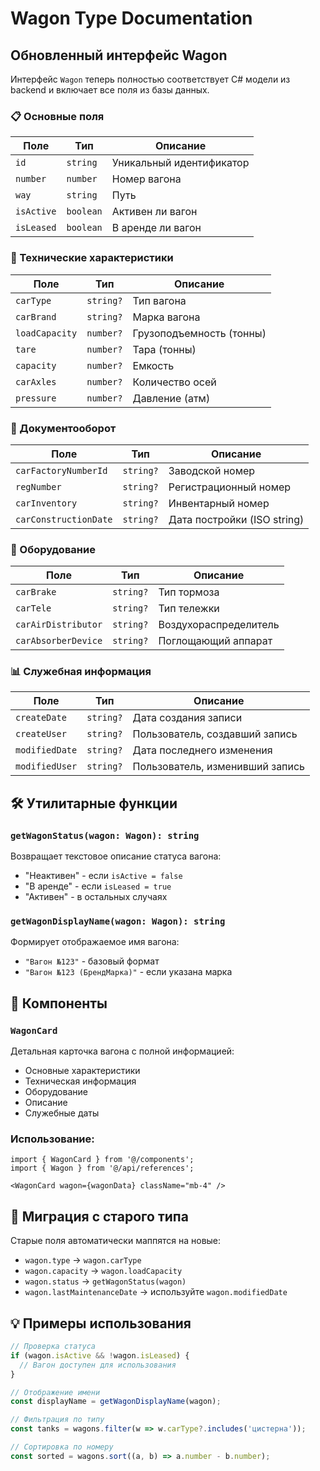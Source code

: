 # Wagon Type Documentation

## Обновленный интерфейс Wagon

Интерфейс `Wagon` теперь полностью соответствует C# модели из backend и включает все поля из базы данных.

### 📋 Основные поля

| Поле | Тип | Описание |
|------|-----|----------|
| `id` | `string` | Уникальный идентификатор |
| `number` | `number` | Номер вагона |
| `way` | `string` | Путь |
| `isActive` | `boolean` | Активен ли вагон |
| `isLeased` | `boolean` | В аренде ли вагон |

### 🚛 Технические характеристики

| Поле | Тип | Описание |
|------|-----|----------|
| `carType` | `string?` | Тип вагона |
| `carBrand` | `string?` | Марка вагона |
| `loadCapacity` | `number?` | Грузоподъемность (тонны) |
| `tare` | `number?` | Тара (тонны) |
| `capacity` | `number?` | Емкость |
| `carAxles` | `number?` | Количество осей |
| `pressure` | `number?` | Давление (атм) |

### 📄 Документооборот

| Поле | Тип | Описание |
|------|-----|----------|
| `carFactoryNumberId` | `string?` | Заводской номер |
| `regNumber` | `string?` | Регистрационный номер |
| `carInventory` | `string?` | Инвентарный номер |
| `carConstructionDate` | `string?` | Дата постройки (ISO string) |

### 🔧 Оборудование

| Поле | Тип | Описание |
|------|-----|----------|
| `carBrake` | `string?` | Тип тормоза |
| `carTele` | `string?` | Тип тележки |
| `carAirDistributor` | `string?` | Воздухораспределитель |
| `carAbsorberDevice` | `string?` | Поглощающий аппарат |

### 📊 Служебная информация

| Поле | Тип | Описание |
|------|-----|----------|
| `createDate` | `string?` | Дата создания записи |
| `createUser` | `string?` | Пользователь, создавший запись |
| `modifiedDate` | `string?` | Дата последнего изменения |
| `modifiedUser` | `string?` | Пользователь, изменивший запись |

## 🛠️ Утилитарные функции

### `getWagonStatus(wagon: Wagon): string`
Возвращает текстовое описание статуса вагона:
- "Неактивен" - если `isActive = false`
- "В аренде" - если `isLeased = true`
- "Активен" - в остальных случаях

### `getWagonDisplayName(wagon: Wagon): string`
Формирует отображаемое имя вагона:
- `"Вагон №123"` - базовый формат
- `"Вагон №123 (БрендМарка)"` - если указана марка

## 📱 Компоненты

### `WagonCard`
Детальная карточка вагона с полной информацией:
- Основные характеристики
- Техническая информация  
- Оборудование
- Описание
- Служебные даты

### Использование:
```tsx
import { WagonCard } from '@/components';
import { Wagon } from '@/api/references';

<WagonCard wagon={wagonData} className="mb-4" />
```

## 🔄 Миграция с старого типа

Старые поля автоматически маппятся на новые:
- `wagon.type` → `wagon.carType`
- `wagon.capacity` → `wagon.loadCapacity`
- `wagon.status` → `getWagonStatus(wagon)`
- `wagon.lastMaintenanceDate` → используйте `wagon.modifiedDate`

## 💡 Примеры использования

```typescript
// Проверка статуса
if (wagon.isActive && !wagon.isLeased) {
  // Вагон доступен для использования
}

// Отображение имени
const displayName = getWagonDisplayName(wagon);

// Фильтрация по типу
const tanks = wagons.filter(w => w.carType?.includes('цистерна'));

// Сортировка по номеру
const sorted = wagons.sort((a, b) => a.number - b.number);
```
